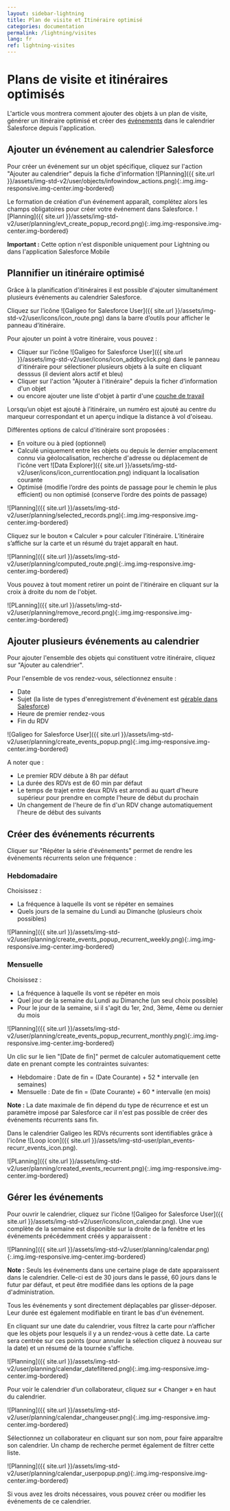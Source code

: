 ```yaml
---
layout: sidebar-lightning
title: Plan de visite et Itinéraire optimisé
categories: documentation
permalink: /lightning/visites
lang: fr
ref: lightning-visites
---
```


# Plans de visite et itinéraires optimisés

L'article vous montrera comment ajouter des objets à un plan de visite, générer un itinéraire optimisé et créer des [événements](https://help.salesforce.com/articleView?id=events_and_calendars.htm) dans le calendrier Salesforce depuis l'application.

## Ajouter un événement au calendrier Salesforce

Pour créer un événement sur un objet spécifique, cliquez sur l'action "Ajouter au calendrier" depuis la fiche d'information
![Planning]({{ site.url }}/assets/img-std-v2/user/objects/infowindow_actions.png){:.img.img-responsive.img-center.img-bordered}

Le formation de création d'un événement apparaît, complétez alors les champs obligatoires pour créer votre événement dans Salesforce. 
![Planning]({{ site.url }}/assets/img-std-v2/user/planning/evt_create_popup_record.png){:.img.img-responsive.img-center.img-bordered}

<div class="alert alert-warning" role="alert"> <strong>Important :</strong> Cette option n'est disponible uniquement pour Lightning ou dans l'application Salesforce Mobile</div>

## Plannifier un itinéraire optimisé

Grâce à la planification d'itinéraires il est possible d'ajouter simultanément plusieurs événements au calendrier Salesforce.

Cliquez sur l’icône ![Galigeo for Salesforce User]({{ site.url }}/assets/img-std-v2/user/icons/icon_route.png) dans la barre d’outils pour afficher le panneau d’itinéraire.

Pour ajouter un point à votre itinéraire, vous pouvez :

- Cliquer sur l’icône ![Galigeo for Salesforce User]({{ site.url }}/assets/img-std-v2/user/icons/icon_addbyclick.png) dans le panneau d'itinéraire pour sélectioner plusieurs objets à la suite en cliquant desssus (il devient alors actif et bleu)
- Cliquer sur l'action "Ajouter à l'itinéraire" depuis la ficher d'information d'un objet
- ou encore ajouter une liste d'objet à partir d'une [couche de travail](/lightning/working-layer)

Lorsqu’un objet est ajouté à l’itinéraire, un numéro est ajouté au centre du marqueur correspondant et un aperçu indique la distance à vol d'oiseau.

Différentes options de calcul d'itinéraire sont proposées :

- En voiture ou à pied (optionnel)
- Calculé uniquement entre les objets ou depuis le dernier emplacement connu via géolocalisation, recherche d'adresse ou déplacement de l'icône vert ![Data Explorer]({{ site.url }}/assets/img-std-v2/user/icons/icon_currentlocation.png) indiquant la localisation courante
- Optimisé (modifie l’ordre des points de passage pour le chemin le plus efficient) ou non optimisé (conserve l’ordre des points de passage)

![Planning]({{ site.url }}/assets/img-std-v2/user/planning/selected_records.png){:.img.img-responsive.img-center.img-bordered}

Cliquez sur le bouton « Calculer » pour calculer l’itinéraire. L’itinéraire s’affiche sur la carte et un résumé du trajet apparaît en haut. 

![Planning]({{ site.url }}/assets/img-std-v2/user/planning/computed_route.png){:.img.img-responsive.img-center.img-bordered}

Vous pouvez à tout moment retirer un point de l'itinéraire en cliquant sur la croix à droite du nom de l'objet.

![PLanning]({{ site.url }}/assets/img-std-v2/user/planning/remove_record.png){:.img.img-responsive.img-center.img-bordered}

## Ajouter plusieurs événements au calendrier

Pour ajouter l'ensemble des objets qui constituent votre itinéraire, cliquez sur "Ajouter au calendrier".

Pour l'ensemble de vos rendez-vous, sélectionnez ensuite :

- Date
- Sujet (la liste de types d'enregistrement d'événement est [gérable dans Salesforce](https://help.salesforce.com/articleView?id=event_fields_lex.htm))
- Heure de premier rendez-vous
- Fin du RDV

![Galigeo for Salesforce User]({{ site.url }}/assets/img-std-v2/user/planning/create_events_popup.png){:.img.img-responsive.img-center.img-bordered}

A noter que :

- Le premier RDV débute à 8h par défaut
- La durée des RDVs est de 60 min par défaut
- Le temps de trajet entre deux RDVs est arrondi au quart d'heure supérieur pour prendre en compte l'heure de début du prochain
- Un changement de l'heure de fin d'un RDV change automatiquement l'heure de début des suivants

## Créer des événements récurrents

Cliquer sur "Répéter la série d'événements" permet de rendre les événements récurrents selon une fréquence :

### Hebdomadaire

Choisissez :

- La fréquence à laquelle ils vont se répéter en semaines
- Quels jours de la semaine du Lundi au Dimanche (plusieurs choix possibles)

![Planning]({{ site.url }}/assets/img-std-v2/user/planning/create_events_popup_recurrent_weekly.png){:.img.img-responsive.img-center.img-bordered}

### Mensuelle

Choisissez :

- La fréquence à laquelle ils vont se répéter en mois
- Quel jour de la semaine du Lundi au Dimanche (un seul choix possible)
- Pour le jour de la semaine, si il s'agit du 1er, 2nd, 3ème, 4ème ou dernier du mois

![Planning]({{ site.url }}/assets/img-std-v2/user/planning/create_events_popup_recurrent_monthly.png){:.img.img-responsive.img-center.img-bordered}

Un clic sur le lien "[Date de fin]" permet de calculer automatiquement cette date en prenant compte les contraintes suivantes:

- Hebdomaire : Date de fin = (Date Courante) + 52 * intervalle (en semaines)
- Mensuelle : Date de fin = (Date Courante) + 60 * intervalle (en mois)

<div class="alert alert-info" role="alert"> <strong>Note :</strong> La date maximale de fin dépend du type de récurrence et est un paramètre imposé par Salesforce car il n'est pas possible de créer des événements récurrents sans fin.</div>

Dans le calendrier Galigeo les RDVs récurrents sont identifiables grâce à l'icône ![Loop icon]({{ site.url }}/assets/img-std-user/plan_events-recurr_events_icon.png).

![PLanning]({{ site.url }}/assets/img-std-v2/user/planning/created_events_recurrent.png){:.img.img-responsive.img-center.img-bordered}

## Gérer les événements

Pour ouvrir le calendrier, cliquez sur l’icône ![Galigeo for Salesforce User]({{ site.url }}/assets/img-std-v2/user/icons/icon_calendar.png). Une vue complète de la semaine est disponible sur la droite de la fenêtre et les événements précédemment créés y apparaissent :

![Planning]({{ site.url }}/assets/img-std-v2/user/planning/calendar.png){:.img.img-responsive.img-center.img-bordered}

<div class="alert alert-info" role="alert"> <strong>Note :</strong> Seuls les événements dans une certaine plage de date apparaissent dans le calendrier. Celle-ci est de 30 jours dans le passé, 60 jours dans le futur par défaut, et peut être modifiée dans les options de la page d'administration.</div>

Tous les événements y sont directement déplaçables par glisser-déposer. Leur durée est également modifiable en tirant le bas d'un événement.

En cliquant sur une date du calendrier, vous filtrez la carte pour n’afficher que les objets pour lesquels il y a un rendez-vous à cette date. La carte sera centrée sur ces points (pour annuler la sélection cliquez à nouveau sur la date) et un résumé de la tournée s'affiche.

![Planning]({{ site.url }}/assets/img-std-v2/user/planning/calendar_datefiltered.png){:.img.img-responsive.img-center.img-bordered}

Pour voir le calendrier d’un collaborateur, cliquez sur « Changer » en haut du calendrier.

![Planning]({{ site.url }}/assets/img-std-v2/user/planning/calendar_changeuser.png){:.img.img-responsive.img-center.img-bordered}

Sélectionnez un collaborateur en cliquant sur son nom, pour faire apparaître son calendrier. Un champ de recherche permet également de filtrer cette liste.

![Planning]({{ site.url }}/assets/img-std-v2/user/planning/calendar_userpopup.png){:.img.img-responsive.img-center.img-bordered}

Si vous avez les droits nécessaires, vous pouvez créer ou modifier les événements de ce calendrier.

